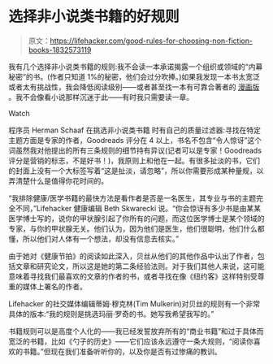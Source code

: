 # 选择非小说类书籍的好规则

> 原文：<https://lifehacker.com/good-rules-for-choosing-non-fiction-books-1832573119>

我有几个选择非小说类书籍的规则:我不会读一本承诺揭露一个组织或领域的“内幕秘密”的书。(作者只知道 1%的秘密，他们会过分吹捧。)如果我发现一本书太宽泛或者太有挑战性，我会降低阅读级别——或者甚至找一本有可靠合著者的 [漫画版](https://www.amazon.com/Logicomix-search-truth-Apostolos-Doxiadis/dp/1596914521?asc_campaign=InlineText&asc_refurl=https://lifehacker.com/good-rules-for-choosing-non-fiction-books-1832573119&asc_source=&tag=kinjalifehackerlink-20) 。我不会像看小说那样沉迷于此——有时我只需要读一章。

Watch

程序员 Herman Schaaf 在挑选非小说类书籍 时有自己的质量过滤器:寻找在特定主题方面是专家的作者，Goodreads 评分在 4 以上，书名不包含“令人惊讶”这个词虽然我对他提出的所有三条规则的细节持有异议(记者可以是专家！Goodreads 评分是营销的标志，不是好书！)，我原则上和他在一起。有很多扯淡的书，它们的封面上没有一个大标签写着“这是扯淡，请忽略”，所以你需要形成某种量规，以弄清楚什么是值得你花时间的。

“我排除健康/医学书籍的最快方法是看作者是否是一名医生，其专业与书的主题完全不同，”Lifehacker 健康编辑 Beth Skwarecki 说。“你会惊讶有多少书是由某某医学博士写的，说你的甲状腺引起了你所有的问题，而这位医学博士是某个领域的专家，与你的甲状腺无关。他们认为，因为他们是医生，他们很聪明，他们什么都懂，所以他们对人体有一个想法，却没有信息去核实。”

由于她对《健康节拍》的阅读如此深入，贝丝从他们的其他作品中认出了作者，包括文章和研究论文，所以这是她的第二条经验法则。对于我们其他人来说，这可能意味着寻找我们最喜欢的文章的作者的书，或者寻找在像《纽约客》这样特别受尊重的媒体上署名的作者。

Lifehacker 的社交媒体编辑蒂姆·穆克林(Tim Mulkerin)对贝丝的规则有一个非常具体的版本:“我的规则是挑选玛丽·罗奇的书。她写我希望我写的。”

书籍规则可以是高度个人化的——我已经发誓放弃所有的“商业书籍”和过于具体而宽泛的书籍，比如《勺子的历史》——它们应该永远遵守一条大规则，“阅读你喜欢的书籍。”但现在我们准备听听你的，以及你是否有过惨痛的教训。